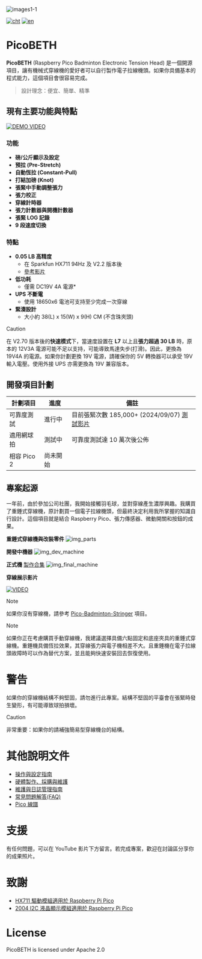 ![images1-1](docs/Pico_Logo.png)

[![cht](https://img.shields.io/badge/lang-cht-green.svg)](README.cht.md)
[![en](https://img.shields.io/badge/lang-en-red.svg)](README.md)

# PicoBETH
**PicoBETH** (Raspberry Pico Badminton Electronic Tension Head) 是一個開源項目，讓有機械式穿線機的愛好者可以自行製作電子拉線機頭。如果你具備基本的程式能力，這個項目會很容易完成。

> 設計理念：便宜、簡單、精準

## 現有主要功能與特點

[![DEMO VIDEO](https://img.youtube.com/vi/pWgD_OSyc1g/0.jpg)](https://www.youtube.com/watch?v=pWgD_OSyc1g)

### 功能
- **磅/公斤顯示及設定**
- **預拉 (Pre-Stretch)**
- **自動恆拉 (Constant-Pull)**
- **打結加磅 (Knot)**
- **張緊中手動調整張力**
- **張力校正**
- **穿線計時器**
- **張力計數器與開機計數器**
- **張緊 LOG 記錄**
- **9 段速度切換**

### 特點
- **0.05 LB 高精度**
  - 在 Sparkfun HX711 94Hz 及 V2.2 版本後
  - [參考影片](https://youtu.be/Hk7eMABAxT0)
- **低功耗**
  - 僅需 DC19V 4A 電源*
- **UPS 不斷電**
  - 使用 18650x6 電池可支持至少完成一次穿線
- **緊湊設計**
  - 大小約 38(L) x 15(W) x 9(H) CM (不含珠夾頭)

> [!CAUTION]
> 在 V2.70 版本後的**快速模式**下，當速度設置在 **L7** 以上且**張力超過 30 LB** 時，原本的 12V3A 電源可能不足以支持，可能導致馬達失步(打滑)。因此，更換為 19V4A 的電源。如果你計劃更換 19V 電源，請確保你的 5V 轉換器可以承受 19V 輸入電壓。使用外接 UPS 亦需更換為 19V 兼容版本。

## 開發項目計劃

| 計劃項目           | 進度     | 備註                           |
| ------------------ | -------- | ------------------------------ |
| 可靠度測試         | 進行中   | 目前張緊次數 185,000+ (2024/09/07) [測試影片](https://youtu.be/4xY9-XTofpA) |
| 適用網球拍         | 測試中   | 可靠度測試達 10 萬次後公佈                        |
| 相容 Pico 2        | 尚未開始 |                             |

## 專案起源
一年前，由於參加公司社團，我開始接觸羽毛球，並對穿線產生濃厚興趣。我購買了重錘式穿線機，原計劃買一個電子拉線機頭，但最終決定利用我所掌握的知識自行設計。這個項目就是結合 Raspberry Pico、張力傳感器、微動開關和按鈕的成果。

**重錘式穿線機與改裝零件**
![img_parts](docs/img_parts.jpg)

**開發中機器**
![img_dev_machine](docs/img_dev_machine.jpg)

**正式機** [製作合集](https://youtu.be/uJVE3YFJtJA)
![img_final_machine](docs/img_final_machine.jpg)

**穿線展示影片**

[![VIDEO](https://img.youtube.com/vi/ygbpYtNiPa4/0.jpg)](https://www.youtube.com/watch?v=ygbpYtNiPa4)

> [!NOTE]
> 如果你沒有穿線機，請參考 [Pico-Badminton-Stringer](https://github.com/HsuKaoPang/Pico-Badminton-Stringer) 項目。

> [!NOTE]
> 如果你正在考慮購買手動穿線機，我建議選擇具備六點固定和底座夾具的重錘式穿線機。重錘機具備恆拉效果，其穿線張力與電子機相差不大。且重錘機在電子拉線頭故障時可以作為替代方案，並且能夠快速安裝回去恢復使用。

# 警告
如果你的穿線機結構不夠堅固，請勿進行此專案。結構不堅固的平臺會在張緊時發生變形，有可能導致球拍損壞。

> [!CAUTION]
> 非常重要：如果你的請補強簡易型穿線機台的結構。

# 其他說明文件

- [操作與設定指南](1.Operation_and_Settings_Guide.cht.md)
- [硬體製作、採購與維護](2.Hardware_Setup.cht.md)
- [維護與日誌管理指南](3.Maintenance_and_Logs_Guide.cht.md)
- [常見問題解答(FAQ)](4.FAQ.cht.md)
- [Pico 線譜](5.Pico_Stringing_Pattern.cht.md)

# 支援
有任何問題，可以在 YouTube 影片下方留言。若完成專案，歡迎在討論區分享你的成果照片。

# 致謝

- [HX711 驅動模組適用於 Raspberry Pi Pico](https://github.com/endail/hx711-pico-mpy)
- [2004 I2C 液晶顯示模組適用於 Raspberry Pi Pico](https://github.com/T-622/RPI-PICO-I2C-LCD)

# License

PicoBETH is licensed under Apache 2.0
